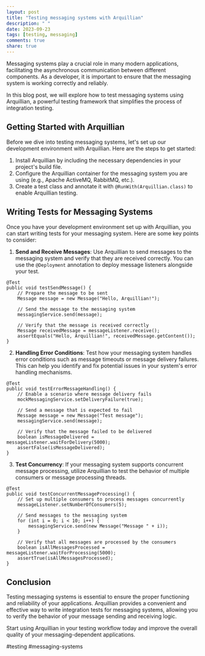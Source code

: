 ```yaml
---
layout: post
title: "Testing messaging systems with Arquillian"
description: " "
date: 2023-09-23
tags: [testing, messaging]
comments: true
share: true
---
```


Messaging systems play a crucial role in many modern applications, facilitating the asynchronous communication between different components. As a developer, it is important to ensure that the messaging system is working correctly and reliably.

In this blog post, we will explore how to test messaging systems using Arquillian, a powerful testing framework that simplifies the process of integration testing.

## Getting Started with Arquillian

Before we dive into testing messaging systems, let's set up our development environment with Arquillian. Here are the steps to get started:

1. Install Arquillian by including the necessary dependencies in your project's build file.
2. Configure the Arquillian container for the messaging system you are using (e.g., Apache ActiveMQ, RabbitMQ, etc.).
3. Create a test class and annotate it with `@RunWith(Arquillian.class)` to enable Arquillian testing.

## Writing Tests for Messaging Systems

Once you have your development environment set up with Arquillian, you can start writing tests for your messaging system. Here are some key points to consider:

1. **Send and Receive Messages**: Use Arquillian to send messages to the messaging system and verify that they are received correctly. You can use the `@Deployment` annotation to deploy message listeners alongside your test.
```
@Test
public void testSendMessage() {
    // Prepare the message to be sent
    Message message = new Message("Hello, Arquillian!");
    
    // Send the message to the messaging system
    messagingService.send(message);
    
    // Verify that the message is received correctly
    Message receivedMessage = messageListener.receive();
    assertEquals("Hello, Arquillian!", receivedMessage.getContent());
}
```
2. **Handling Error Conditions**: Test how your messaging system handles error conditions such as message timeouts or message delivery failures. This can help you identify and fix potential issues in your system's error handling mechanisms.
```
@Test
public void testErrorMessageHandling() {
    // Enable a scenario where message delivery fails
    mockMessagingService.setDeliveryFailure(true);
    
    // Send a message that is expected to fail
    Message message = new Message("Test message");
    messagingService.send(message);
    
    // Verify that the message failed to be delivered
    boolean isMessageDelivered = messageListener.waitForDelivery(5000);
    assertFalse(isMessageDelivered);
}
```
3. **Test Concurrency**: If your messaging system supports concurrent message processing, utilize Arquillian to test the behavior of multiple consumers or message processing threads.
```
@Test
public void testConcurrentMessageProcessing() {
    // Set up multiple consumers to process messages concurrently
    messageListener.setNumberOfConsumers(5);
    
    // Send messages to the messaging system
    for (int i = 0; i < 10; i++) {
        messagingService.send(new Message("Message " + i));
    }
    
    // Verify that all messages are processed by the consumers
    boolean isAllMessagesProcessed = messageListener.waitForProcessing(5000);
    assertTrue(isAllMessagesProcessed);
}
```

## Conclusion

Testing messaging systems is essential to ensure the proper functioning and reliability of your applications. Arquillian provides a convenient and effective way to write integration tests for messaging systems, allowing you to verify the behavior of your message sending and receiving logic.

Start using Arquillian in your testing workflow today and improve the overall quality of your messaging-dependent applications.

#testing #messaging-systems